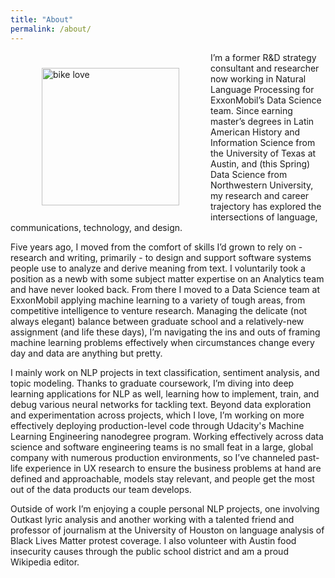 ```yaml
---
title: "About"
permalink: /about/
---
```

<img src="{{ site.url }}{{ site.baseurl }}/images/bike.jpg" alt="bike love" height="220" width="220" hspace="50" vspace="25" align="left">
I’m a former R&D strategy consultant and researcher now working in Natural Language Processing for ExxonMobil’s Data Science team. Since earning master’s degrees in Latin American History and Information Science from the University of Texas at Austin, and (this Spring) Data Science from Northwestern University, my research and career trajectory has explored the intersections of language, communications, technology, and design.

Five years ago, I moved from the comfort of skills I’d grown to rely on - research and writing, primarily - to design and support software systems people use to analyze and derive meaning from text. I voluntarily took a position as a newb with some subject matter expertise on an Analytics team and have never looked back. From there I moved to a Data Science team at ExxonMobil applying machine learning to a variety of tough areas, from competitive intelligence to venture research. Managing the delicate (not always elegant) balance between graduate school and a relatively-new assignment (and life these days), I’m navigating the ins and outs of framing machine learning problems effectively when circumstances change every day and data are anything but pretty. 

I mainly work on NLP projects in text classification, sentiment analysis, and topic modeling. Thanks to graduate coursework, I’m diving into deep learning applications for NLP as well, learning how to implement, train, and debug various neural networks for tackling text. Beyond data exploration and experimentation across projects, which I love, I’m working on more effectively deploying production-level code through Udacity's Machine Learning Engineering nanodegree program. Working effectively across data science and software engineering teams is no small feat in a large, global company with numerous production environments, so I’ve channeled past-life experience in UX research to ensure the business problems at hand are defined and approachable, models stay relevant, and people get the most out of the data products our team develops.

Outside of work I’m enjoying a couple personal NLP projects, one involving Outkast lyric analysis and another working with a talented friend and professor of journalism at the University of Houston on language analysis of Black Lives Matter protest coverage. I also volunteer with Austin food insecurity causes through the public school district and am a proud Wikipedia editor. 
